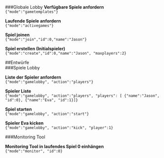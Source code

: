 ###Globale Lobby
**Verfügbare Spiele anfordern**  
```{"mode":"gametemplates"}```

**Laufende Spiele anfordern**  
```{"mode":"activegames"}```

**Spiel joinen**  
```{"mode":"join","id":0,"name":"Jason"}```

**Spiel erstellen (Initialspieler)**  
```{"mode":"create","id":0,"name":"Jason", "maxplayers":2}```

##Entwürfe  
###Spiele Lobby
 
**Liste der Spieler anfordern**  
```{"mode":"gamelobby", "action":"players"}```

**Spieler Liste**  
```{"mode":"gamelobby", "action":"players", "players": [ {"name":"Jason", "id":0}, {"name":"Eva", "id":1}]}```

**Spiel starten**  
```{"mode":"gamelobby", "action":"start"}```

**Spieler Eva kicken**  
```{"mode":"gamelobby", "action":"kick", "player":1}```

###Monitoring Tool  

**Monitoring Tool in laufendes Spiel 0 einhängen**  
```{"mode":"monitor", "id":0}```
